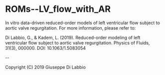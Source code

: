 # ROMs--LV_flow_with_AR
In vitro data-driven reduced-order models of left ventricular flow subject to aortic valve regurgitation. For more information, please refer to:

Di Labbio, G., & Kadem, L. (2019). Reduced-order modeling of left ventricular flow subject to aortic valve regurgitation. Physics of Fluids, 31(3), 000000.
DOI: 10.1063/1.5083054

--

Copyright (C) 2019 Giuseppe Di Labbio

